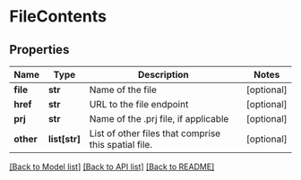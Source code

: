 # FileContents

## Properties
Name | Type | Description | Notes
------------ | ------------- | ------------- | -------------
**file** | **str** | Name of the file | [optional] 
**href** | **str** | URL to the file endpoint | [optional] 
**prj** | **str** | Name of the .prj file, if applicable | [optional] 
**other** | **list[str]** | List of other files that comprise this spatial file. | [optional] 

[[Back to Model list]](../README.md#documentation-for-models) [[Back to API list]](../README.md#documentation-for-api-endpoints) [[Back to README]](../README.md)

